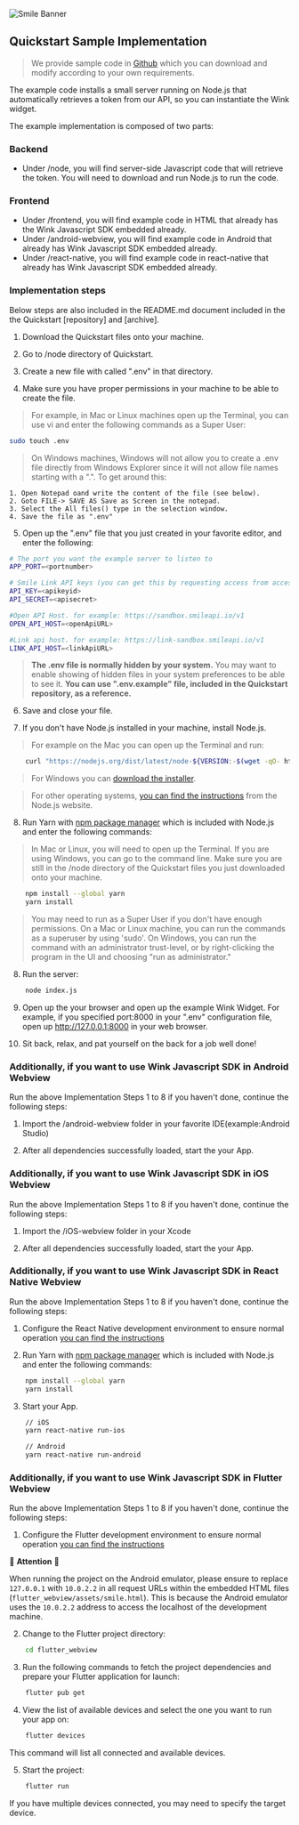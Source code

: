 ![Smile Banner](https://a-cloud.b-cdn.net/media/iW=2340&iH=726&oX=0&oY=0&cW=2340&cH=726/f814cf1173a99228c8a8fb75f74e9d1b.png)

## Quickstart Sample Implementation

> We provide sample code in [Github](https://github.com/SmileAPI/quickstart) which you can download and modify according to your own requirements.

The example code installs a small server running on Node.js that automatically retrieves a token from our API, so you can instantiate the Wink widget.

The example implementation is composed of two parts:

### Backend

-   Under /node, you will find server-side Javascript code that will retrieve the token. You will need to download and run Node.js to run the code.

### Frontend

-   Under /frontend, you will find example code in HTML that already has the Wink Javascript SDK embedded already.
-   Under /android-webview, you will find example code in Android that already has Wink Javascript SDK embedded already.
-   Under /react-native, you will find example code in react-native that already has Wink Javascript SDK embedded already.

### Implementation steps

Below steps are also included in the README.md document included in the the Quickstart [repository] and [archive].

1. Download the Quickstart files onto your machine.

2. Go to /node directory of Quickstart.

3. Create a new file with called ".env" in that directory.

4. Make sure you have proper permissions in your machine to be able to create the file.

> For example, in Mac or Linux machines open up the Terminal, you can use vi and enter the following commands as a Super User:

```bash
sudo touch .env
```

> On Windows machines, Windows will not allow you to create a .env file directly from Windows Explorer since it will not allow file names starting with a ".". To get around this:

```
1. Open Notepad oand write the content of the file (see below).
2. Goto FILE-> SAVE AS Save as Screen in the notepad.
3. Select the All files() type in the selection window.
4. Save the file as ".env"
```

5. Open up the ".env" file that you just created in your favorite editor, and enter the following:

```bash
# The port you want the example server to listen to
APP_PORT=<portnumber>

# Smile Link API keys (you can get this by requesting access from access@getsmileapi.com)
API_KEY=<apikeyid>
API_SECRET=<apisecret>

#Open API Host. for example: https://sandbox.smileapi.io/v1
OPEN_API_HOST=<openApiURL>

#Link api host. for example: https://link-sandbox.smileapi.io/v1
LINK_API_HOST=<linkApiURL>
```

> **The .env file is normally hidden by your system.** You may want to enable showing of hidden files in your system preferences to be able to see it. **You can use ".env.example" file, included in the Quickstart repository, as a reference.**

6. Save and close your file.

7. If you don't have Node.js installed in your machine, install Node.js.

> For example on the Mac you can open up the Terminal and run:

```bash
    curl "https://nodejs.org/dist/latest/node-${VERSION:-$(wget -qO- https://nodejs.org/dist/latest/ | sed -nE 's|.*>node-(.*)\.pkg</a>.*|\1|p')}.pkg" > "$HOME/Downloads/node-latest.pkg" && sudo installer -store -pkg "$HOME/Downloads/node-latest.pkg" -target "/"
```

> For Windows you can [download the installer](https://nodejs.org/en/#home-downloadhead).

> For other operating systems, [you can find the instructions](https://nodejs.org/en/download/package-manager/#macos) from the Node.js website.

8. Run Yarn with [npm package manager](https://www.npmjs.com/) which is included with Node.js and enter the following commands:

> In Mac or Linux, you will need to open up the Terminal. If you are using Windows, you can go to the command line. Make sure you are still in the /node directory of the Quickstart files you just downloaded onto your machine.

```bash
    npm install --global yarn
    yarn install
```

> You may need to run as a Super User if you don't have enough permissions. On a Mac or Linux machine, you can run the commands as a superuser by using 'sudo'. On Windows, you can run the command with an administrator trust-level, or by right-clicking the program in the UI and choosing "run as administrator."

8. Run the server:

```bash
    node index.js
```

9. Open up the your browser and open up the example Wink Widget. For example, if you specified port:8000 in your ".env" configuration file, open up http://127.0.0.1:8000 in your web browser.

10. Sit back, relax, and pat yourself on the back for a job well done!

### Additionally, if you want to use Wink Javascript SDK in Android Webview

Run the above Implementation Steps 1 to 8 if you haven't done, continue the following steps:

1. Import the /android-webview folder in your favorite IDE(example:Android Studio)

2. After all dependencies successfully loaded, start the your App.

### Additionally, if you want to use Wink Javascript SDK in iOS Webview

Run the above Implementation Steps 1 to 8 if you haven't done, continue the following steps:

1. Import the /iOS-webview folder in your Xcode

2. After all dependencies successfully loaded, start the your App.

### Additionally, if you want to use Wink Javascript SDK in React Native Webview

Run the above Implementation Steps 1 to 8 if you haven't done, continue the following steps:

1. Configure the React Native development environment to ensure normal operation [you can find the instructions](https://reactnative.dev/docs/getting-started)

2. Run Yarn with [npm package manager](https://www.npmjs.com/) which is included with Node.js and enter the following commands:

```bash
    npm install --global yarn
    yarn install
```

3. Start your App.

```bash
    // iOS
    yarn react-native run-ios
```

```bash
    // Android
    yarn react-native run-android
```

### Additionally, if you want to use Wink Javascript SDK in Flutter Webview

Run the above Implementation Steps 1 to 8 if you haven't done, continue the following steps:

1. Configure the Flutter development environment to ensure normal operation [you can find the instructions](https://flutter.dev/docs/get-started/install)

🚨 **Attention** 🚨

When running the project on the Android emulator, please ensure to replace `127.0.0.1` with `10.0.2.2` in all request URLs within the embedded HTML files (`flutter_webview/assets/smile.html`). This is because the Android emulator uses the `10.0.2.2` address to access the localhost of the development machine.

2. Change to the Flutter project directory:

```bash
    cd flutter_webview
```

3. Run the following commands to fetch the project dependencies and prepare your Flutter application for launch:

```bash
    flutter pub get
```

4. View the list of available devices and select the one you want to run your app on:

```bash
    flutter devices
```

This command will list all connected and available devices.

5. Start the project:

```bash
    flutter run
```

If you have multiple devices connected, you may need to specify the target device.
